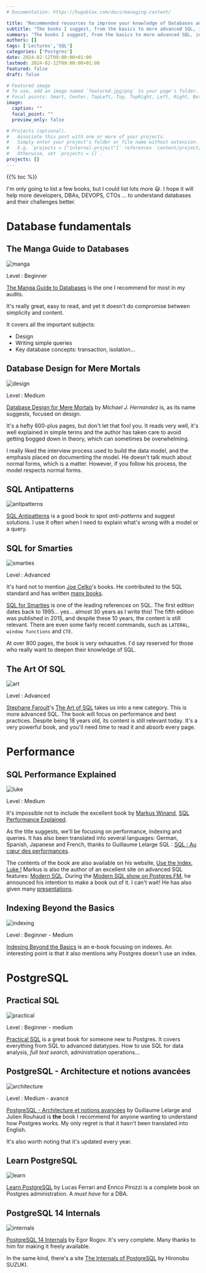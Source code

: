 ```yaml
---
# Documentation: https://hugoblox.com/docs/managing-content/

title: "Recommended resources to improve your knowledge of Databases and PostgreSQL"
subtitle: "The books I suggest, from the basics to more advanced SQL, including more specific references on Postgres."
summary: "The books I suggest, from the basics to more advanced SQL, including more specific references on Postgres."
authors: []
tags: ['Lectures','SQL']
categories: ['Postgres']
date: 2024-02-12T09:00:00+01:00
lastmod: 2024-02-12T09:00:00+01:00
featured: false
draft: false

# Featured image
# To use, add an image named `featured.jpg/png` to your page's folder.
# Focal points: Smart, Center, TopLeft, Top, TopRight, Left, Right, BottomLeft, Bottom, BottomRight.
image:
  caption: ""
  focal_point: ""
  preview_only: false

# Projects (optional).
#   Associate this post with one or more of your projects.
#   Simply enter your project's folder or file name without extension.
#   E.g. `projects = ["internal-project"]` references `content/project/deep-learning/index.md`.
#   Otherwise, set `projects = []`.
projects: []
---
```


{{% toc %}}

I'm only going to list a few books, but I could list lots more :smiley:. I hope it will help more developers, DBAs, DEVOPS, CTOs ... to understand databases and their challenges better.

# Database fundamentals

## The Manga Guide to Databases

![manga](manga.webp "The Manga Guide to Databases")


Level : Beginner

[The Manga Guide to Databases](https://nostarch.com/mg_databases.htm) is the one I recommend for most in my audits.

It's really great, easy to read, and yet it doesn't do compromise between simplicity and content.

It covers all the important subjects:

* Design
* Writing simple queries
* Key database concepts: transaction, isolation...


## Database Design for Mere Mortals

![design](design.jpg "Database Design for Mere Mortals")

Level : Medium

[Database Design for Mere Mortals](https://www.informit.com/store/database-design-for-mere-mortals-25th-anniversary-edition-9780136788041) by *Michael J. Hernandez* is, as its name suggests, focused on design.

It's a hefty 600-plus pages, but don't let that fool you. It reads very well, it's well explained in simple terms and the author has taken care to avoid getting bogged down in theory, which can sometimes be overwhelming.

I really liked the interview process used to build the data model, and the emphasis placed on documenting the model. He doesn't talk much about normal forms, which is a matter. However, if you follow his process, the model respects normal forms.


## SQL Antipatterns

![antipatterns](antipatterns.jpg "SQL Antipatterns")

[SQL Antipatterns](https://pragprog.com/titles/bksap1/sql-antipatterns-volume-1/) is a good book to spot *anti-patterns* and suggest solutions.
I use it often when I need to explain what's wrong with a model or a query.

## SQL for Smarties

![smarties](smarties.jpg "SQL for Smarties")

Level : Advanced

It's hard not to mention [Joe Celko](https://en.wikipedia.org/wiki/Joe_Celko)'s books. He contributed to the SQL standard and has written [many books](https://www.oreilly.com/pub/au/1919).

[SQL for Smarties](https://www.sciencedirect.com/book/9780128007617/joe-celkos-sql-for-smarties) is one of the leading references on SQL. The first edition dates back to 1995... yes... almost 30 years as I write this! The fifth edition was published in 2015, and despite these 10 years, the content is still relevant. There are even some fairly recent commands, such as ``LATERAL``, ``window functions`` and ``CTE``.

At over 800 pages, the book is very exhaustive. I'd say reserved for those who really want to deepen their knowledge of SQL.

## The Art Of SQL

![art](art.jpg "The Art Of SQL")

Level : Advanced

[Stephane Faroult](https://www.oreilly.com/pub/au/2005)'s [The Art of SQL](https://www.oreilly.com/library/view/the-art-of/0596008945/) takes us into a new category. This is more advanced SQL. The book will focus on performance and best practices. Despite being 18 years old, its content is still relevant today. It's a very powerful book, and you'll need time to read it and absorb every page.

# Performance


## SQL Performance Explained

![luke](luke.jpg "SQL Performance Explained")

Level : Medium

It's impossible not to include the excellent book by [Markus Winand](https://winand.at/), [SQL Performance Explained](https://sql-performance-explained.com).

As the title suggests, we'll be focusing on performance, indexing and queries. It has also been translated into several languages: German, Spanish, Japanese and French, thanks to Guillaume Lelarge SQL : [SQL : Au cœur des performances](https://sql-au-coeur-des-performances.fr/).

The contents of the book are also available on his website,  [Use the Index, Luke !](https://use-the-index-luke.com/) Markus is also the author of an excellent site on advanced SQL features: [Modern SQL](https://modern-sql.com/). During the [Modern SQL show on Postgres.FM](https://youtu.be/mGqqQg-dG-w?si=he4R6eTC_2VckAVA), he announced his intention to make a book out of it. I can't wait! He has also given many [presentations](https://winand.at/sql-slides-for-developers).

## Indexing Beyond the Basics

![indexing](indexing.png "Indexing Beyond the Basics")

Level : Beginner - Medium

[Indexing Beyond the Basics](https://sqlfordevs.com/ebooks/indexing) is an e-book focusing on indexes. An interesting point is that it also mentions why Postgres doesn't use an index.

# PostgreSQL

## Practical SQL

![practical](practical.webp "Practical SQL")

Level : Beginner - medium

[Practical SQL](https://nostarch.com/practical-sql-2nd-edition/) is a great book for someone new to Postgres. It covers everything from SQL to advanced datatypes. How to use SQL for data analysis, *full text search*, administration operations...

## PostgreSQL - Architecture et notions avancées

![architecture](architecture.png "PostgreSQL - Architecture et notions avancées")

Level : Medium - avancé

[PostgreSQL - Architecture et notions avancées](https://www.d-booker.fr/bases-de-donnees/805-1338-postgresql-architecture-et-notions-avancees-5ed.html#/21-option-consultation_en_ligne)
by Guillaume Lelarge and Julien Rouhaud is **the** book I recommend for anyone wanting to understand how Postgres works. My only regret is that it hasn't been translated into English.

It's also worth noting that it's updated every year.

## Learn PostgreSQL

![learn](learn.jpg "Learn PostgreSQL")

[Learn PostgreSQL](https://www.packtpub.com/product/learn-postgresql-second-edition/9781837635641) by Lucas Ferrari and Enrico Pirozzi is a complete book on Postgres administration. A *must have* for a DBA.


## PostgreSQL 14 Internals

![internals](internals.jpg "PostgreSQL 14 Internals")

[PostgreSQL 14 Internals](https://postgrespro.com/community/books/internals) by Egor Rogov. It's very complete. Many thanks to him for making it freely available.


In the same kind, there's a site [The Internals of PostgreSQL](https://www.interdb.jp/pg/) by Hironobu SUZUKI.


